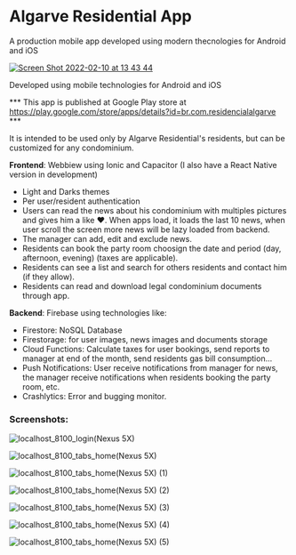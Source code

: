 # Algarve Residential App

A production mobile app developed using modern thecnologies for Android and iOS


[![Screen Shot 2022-02-10 at 13 43 44](https://user-images.githubusercontent.com/992049/153454832-3cd39190-1f02-449a-92da-b2ac7a940d0a.png)](https://www.youtube.com/watch?v=3LwJyKJN6_Q "Click to watch the app demonstration on Youtube")

Developed using mobile technologies for Android and iOS

*** This app is published at Google Play store at https://play.google.com/store/apps/details?id=br.com.residencialalgarve ***

It is intended to be used only by Algarve Residential's residents, but can be customized for any condominium.

**Frontend**: Webbiew using Ionic and Capacitor (I also have a React Native version in development)
 - Light and Darks themes
 - Per user/resident authentication
 - Users can read the news about his condominium with multiples pictures and gives him a like ❤️. When apps load, it loads the last 10 news, when user scroll the screen more news will be lazy loaded from backend. 
 - The manager can add, edit and exclude news.
 - Residents can book the party room choosign the date and period (day, afternoon, evening) (taxes are applicable).
 - Residents can see a list and search for others residents and contact him (if they allow).
 - Residents can read and download legal condominium documents through app.

**Backend**: Firebase  using technologies like:
 - Firestore: NoSQL Database
 - Firestorage: for user images, news images and documents storage
 - Cloud Functions: Calculate taxes for user bookings, send reports to manager at end of the month, send residents gas bill consumption...
 - Push Notifications: User receive notifications from manager for news, the manager receive notifications when residents booking the party room, etc.
 - Crashlytics: Error and bugging monitor.
 
### Screenshots:

![localhost_8100_login(Nexus 5X)](https://user-images.githubusercontent.com/992049/153454234-689a738f-4517-4b45-adb4-546019708128.png)

![localhost_8100_tabs_home(Nexus 5X)](https://user-images.githubusercontent.com/992049/153454060-1f8ad2d5-5482-4a64-a9fa-918c7870b8ee.png)

![localhost_8100_tabs_home(Nexus 5X) (1)](https://user-images.githubusercontent.com/992049/153454010-2151a4c1-2ae2-48ea-b6df-64b890a1b699.png)

![localhost_8100_tabs_home(Nexus 5X) (2)](https://user-images.githubusercontent.com/992049/153454076-7631d2f8-db48-49a7-9159-35a93cf21ab2.png)

![localhost_8100_tabs_home(Nexus 5X) (3)](https://user-images.githubusercontent.com/992049/153454074-78cb3246-4850-440c-89c9-ef913e34efe3.png)

![localhost_8100_tabs_home(Nexus 5X) (4)](https://user-images.githubusercontent.com/992049/153454073-7f183a61-2783-4d5e-9f83-31c6bef72a11.png)

![localhost_8100_tabs_home(Nexus 5X) (5)](https://user-images.githubusercontent.com/992049/153454069-53add432-e68c-4498-b846-d6d6955cc983.png)




